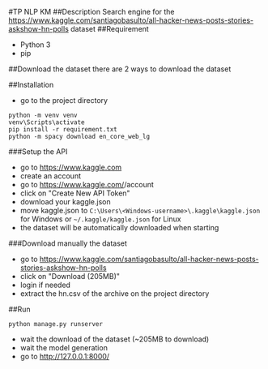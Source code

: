 #TP NLP KM
##Description
Search engine for the https://www.kaggle.com/santiagobasulto/all-hacker-news-posts-stories-askshow-hn-polls dataset
##Requirement
- Python 3
- pip

##Download the dataset
there are 2 ways to download the dataset

##Installation
- go to the project directory
```
python -m venv venv
venv\Scripts\activate
pip install -r requirement.txt
python -m spacy download en_core_web_lg
```
###Setup the API
- go to https://www.kaggle.com
- create an account
- go to https://www.kaggle.com/<username>/account
- click on "Create New API Token"
- download your kaggle.json
- move kaggle.json to ``C:\Users\<Windows-username>\.kaggle\kaggle.json`` for Windows or ``~/.kaggle/kaggle.json`` for Linux
- the dataset will be automatically downloaded when starting

###Download manually the dataset
- go to https://www.kaggle.com/santiagobasulto/all-hacker-news-posts-stories-askshow-hn-polls
- click on "Download (205MB)"
- login if needed
- extract the hn.csv of the archive on the project directory

##Run
```
python manage.py runserver
```
- wait the download of the dataset (~205MB to download)
- wait the model generation
- go to http://127.0.0.1:8000/


